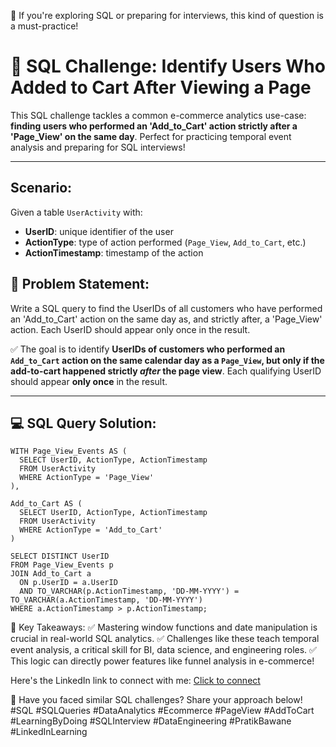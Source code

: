 📌 If you're exploring SQL or preparing for interviews, this kind of question is a must-practice! 

# 🛒 SQL Challenge: Identify Users Who Added to Cart After Viewing a Page 
This SQL challenge tackles a common e-commerce analytics use-case: **finding users who performed an 'Add_to_Cart' action strictly after a 'Page_View' on the same day**. Perfect for practicing temporal event analysis and preparing for SQL interviews!

---
## Scenario: 
Given a table `UserActivity` with:
- **UserID**: unique identifier of the user
- **ActionType**: type of action performed (`Page_View`, `Add_to_Cart`, etc.)
- **ActionTimestamp**: timestamp of the action 

## 📘 Problem Statement: 
Write a SQL query to find the UserIDs of all customers who have performed an 'Add_to_Cart' action on the same day as, and strictly after, a 'Page_View' action. Each UserID should appear only once in the result. 

✅ The goal is to identify **UserIDs of customers who performed an `Add_to_Cart` action on the same calendar day as a `Page_View`, but only if the add-to-cart happened strictly *after* the page view**. Each qualifying UserID should appear **only once** in the result.

---

## 💻 SQL Query Solution: 

```
WITH Page_View_Events AS (
  SELECT UserID, ActionType, ActionTimestamp
  FROM UserActivity
  WHERE ActionType = 'Page_View'
),

Add_to_Cart AS (
  SELECT UserID, ActionType, ActionTimestamp
  FROM UserActivity
  WHERE ActionType = 'Add_to_Cart'
)

SELECT DISTINCT UserID
FROM Page_View_Events p
JOIN Add_to_Cart a
  ON p.UserID = a.UserID
  AND TO_VARCHAR(p.ActionTimestamp, 'DD-MM-YYYY') = TO_VARCHAR(a.ActionTimestamp, 'DD-MM-YYYY')
WHERE a.ActionTimestamp > p.ActionTimestamp;
```

🧠 Key Takeaways:
✅ Mastering window functions and date manipulation is crucial in real-world SQL analytics.
✅ Challenges like these teach temporal event analysis, a critical skill for BI, data science, and engineering roles.
✅ This logic can directly power features like funnel analysis in e-commerce!

Here's the LinkedIn link to connect with me: <a href="https://www.linkedin.com/in/pratik-bawane-5529901b9/">Click to connect<a/> <br> 

💬 Have you faced similar SQL challenges? Share your approach below!
#SQL #SQLQueries #DataAnalytics #Ecommerce #PageView #AddToCart #LearningByDoing #SQLInterview #DataEngineering #PratikBawane #LinkedInLearning 
